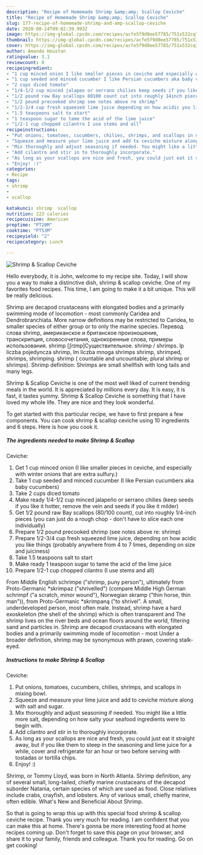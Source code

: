 ```yaml
---
description: "Recipe of Homemade Shrimp &amp;amp; Scallop Ceviche"
title: "Recipe of Homemade Shrimp &amp;amp; Scallop Ceviche"
slug: 177-recipe-of-homemade-shrimp-and-amp-scallop-ceviche
date: 2020-08-24T09:02:39.993Z
image: https://img-global.cpcdn.com/recipes/acfe5f9d0ee57785/751x532cq70/shrimp-scallop-ceviche-recipe-main-photo.jpg
thumbnail: https://img-global.cpcdn.com/recipes/acfe5f9d0ee57785/751x532cq70/shrimp-scallop-ceviche-recipe-main-photo.jpg
cover: https://img-global.cpcdn.com/recipes/acfe5f9d0ee57785/751x532cq70/shrimp-scallop-ceviche-recipe-main-photo.jpg
author: Amanda Houston
ratingvalue: 3.1
reviewcount: 8
recipeingredient:
- "1 cup minced onion I like smaller pieces in ceviche and especially with winter onions that are extra sulfury"
- "1 cup seeded and minced cucumber I like Persian cucumbers aka baby cucumbers"
- "2 cups diced tomato"
- "1/4-1/2 cup minced jalapeo or serrano chilies keep seeds if you like it hotter remove the vein and seeds if you like it milder"
- "1/2 pound raw Bay scallops 80100 count cut into roughly 14inch pieces you can just do a rough chop  dont have to slice each one individually"
- "1/2 pound precooked shrimp see notes above re shrimp"
- "1/2-3/4 cup fresh squeezed lime juice depending on how acidic you like things probably anywhere from 4 to 7 limes depending on size and juiciness"
- "1.5 teaspoons salt to start"
- "1 teaspoon sugar to tame the acid of the lime juice"
- "1/2-1 cup chopped cilantro I use stems and all"
recipeinstructions:
- "Put onions, tomatoes, cucumbers, chilies, shrimps, and scallops in mixing bowl."
- "Squeeze and measure your lime juice and add to ceviche mixture along with salt and sugar."
- "Mix thoroughly and adjust seasoning if needed. You might like a little more salt, depending on how salty your seafood ingredients were to begin with."
- "Add cilantro and stir in to thoroughly incorporate."
- "As long as your scallops are nice and fresh, you could just eat it straight away, but if you like them to steep in the seasoning and lime juice for a while, cover and refrigerate for an hour or two before serving with tostadas or tortilla chips."
- "Enjoy! :)"
categories:
- Recipe
tags:
- shrimp
- 
- scallop

katakunci: shrimp  scallop 
nutrition: 223 calories
recipecuisine: American
preptime: "PT20M"
cooktime: "PT53M"
recipeyield: "2"
recipecategory: Lunch

---
```



![Shrimp &amp; Scallop
Ceviche](https://img-global.cpcdn.com/recipes/acfe5f9d0ee57785/751x532cq70/shrimp-scallop-ceviche-recipe-main-photo.jpg)

Hello everybody, it is John, welcome to my recipe site. Today, I will show you a way to make a distinctive dish, shrimp &amp; scallop
ceviche. One of my favorites food recipes. This time, I am going to make it a bit unique. This will be really delicious.

Shrimp are decapod crustaceans with elongated bodies and a primarily swimming mode of locomotion - most commonly Caridea and Dendrobranchiata. More narrow definitions may be restricted to Caridea, to smaller species of either group or to only the marine species. Перевод слова shrimp, американское и британское произношение, транскрипция, словосочетания, однокоренные слова, примеры использования. shrimp [ʃrɪmp]Существительное. shrimp / shrimps. lp liczba pojedyncza shrimp, lm liczba mnoga shrimps shrimp, shrimped, shrimps, shrimping. shrimp ( countable and uncountable; plural shrimp or shrimps). Shrimp definition: Shrimps are small shellfish with long tails and many legs.

Shrimp &amp; Scallop
Ceviche is one of the most well liked of current trending meals in the world. It is appreciated by millions every day. It is easy, it is fast, it tastes yummy. Shrimp &amp; Scallop
Ceviche is something that I have loved my whole life. They are nice and they look wonderful.


To get started with this particular recipe, we have to first prepare a few components. You can cook shrimp &amp; scallop
ceviche using 10 ingredients and 6 steps. Here is how you cook it.

<!--inarticleads1-->

##### The ingredients needed to make Shrimp &amp; Scallop
Ceviche:

1. Get 1 cup minced onion (I like smaller pieces in ceviche, and especially with winter onions that are extra sulfury.)
1. Take 1 cup seeded and minced cucumber (I like Persian cucumbers aka baby cucumbers)
1. Take 2 cups diced tomato
1. Make ready 1/4-1/2 cup minced jalapeño or serrano chilies (keep seeds if you like it hotter, remove the vein and seeds if you like it milder)
1. Get 1/2 pound raw Bay scallops (80/100 count), cut into roughly 1/4-inch pieces (you can just do a rough chop - don&#39;t have to slice each one individually)
1. Prepare 1/2 pound precooked shrimp (see notes above re: shrimp)
1. Prepare 1/2-3/4 cup fresh squeezed lime juice, depending on how acidic you like things (probably anywhere from 4 to 7 limes, depending on size and juiciness)
1. Take 1.5 teaspoons salt to start
1. Make ready 1 teaspoon sugar to tame the acid of the lime juice
1. Prepare 1/2-1 cup chopped cilantro (I use stems and all)


From Middle English schrimpe (&#34;shrimp, puny person&#34;), ultimately from Proto-Germanic *skrimpaz (&#34;shrivelled&#34;) (compare Middle High German schrimpf (&#34;a scratch, minor wound&#34;), Norwegian skramp (&#34;thin horse, thin man&#34;)), from Proto-Germanic *skrimpaną (&#34;to shrivel&#34;. A small, underdeveloped person, most often male. Instead, shrimp have a hard exoskeleton (the shell of the shrimp) which is often transparent and The shrimp lives on the river beds and ocean floors around the world, filtering sand and particles in. Shrimp are decapod crustaceans with elongated bodies and a primarily swimming mode of locomotion - most Under a broader definition, shrimp may be synonymous with prawn, covering stalk-eyed. 

<!--inarticleads2-->

##### Instructions to make Shrimp &amp; Scallop
Ceviche:

1. Put onions, tomatoes, cucumbers, chilies, shrimps, and scallops in mixing bowl.
1. Squeeze and measure your lime juice and add to ceviche mixture along with salt and sugar.
1. Mix thoroughly and adjust seasoning if needed. You might like a little more salt, depending on how salty your seafood ingredients were to begin with.
1. Add cilantro and stir in to thoroughly incorporate.
1. As long as your scallops are nice and fresh, you could just eat it straight away, but if you like them to steep in the seasoning and lime juice for a while, cover and refrigerate for an hour or two before serving with tostadas or tortilla chips.
1. Enjoy! :)


Shrimp, or Tommy Lloyd, was born in North Atlanta. Shrimp definition, any of several small, long-tailed, chiefly marine crustaceans of the decapod suborder Natania, certain species of which are used as food. Close relatives include crabs, crayfish, and lobsters. Any of various small, chiefly marine, often edible. What&#39;s New and Beneficial About Shrimp. 

So that is going to wrap this up with this special food shrimp &amp; scallop
ceviche recipe. Thank you very much for reading. I am confident that you can make this at home. There's gonna be more interesting food at home recipes coming up. Don't forget to save this page on your browser, and share it to your family, friends and colleague. Thank you for reading. Go on get cooking!
